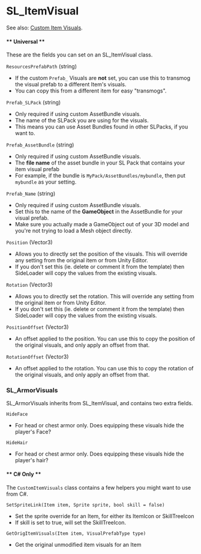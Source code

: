 # SL_ItemVisual

See also: [Custom Item Visuals](Guides/ItemVisuals.md).

<!-- tabs:start -->
#### ** Universal **

These are the fields you can set on an SL_ItemVisual class.

`ResourcesPrefabPath` (string)
* If the custom `Prefab_` Visuals are <b>not</b> set, you can use this to transmog the visual prefab to a different Item's visuals.
* You can copy this from a different item for easy "transmogs".

`Prefab_SLPack` (string)
* Only required if using custom AssetBundle visuals.
* The name of the SLPack you are using for the visuals.
* This means you can use Asset Bundles found in other SLPacks, if you want to.

`Prefab_AssetBundle` (string)
* Only required if using custom AssetBundle visuals.
* The <b>file name</b> of the asset bundle in your SL Pack that contains your item visual prefab
* For example, if the bundle is `MyPack/AssetBundles/mybundle`, then put `mybundle` as your setting.

`Prefab_Name` (string)
* Only required if using custom AssetBundle visuals.
* Set this to the name of the <b>GameObject</b> in the AssetBundle for your visual prefab.
* Make sure you actually made a GameObject out of your 3D model and you're not trying to load a Mesh object directly.

`Position` (Vector3)
* Allows you to directly set the position of the visuals. This will override any setting from the original item or from Unity Editor.
* If you don't set this (ie. delete or comment it from the template) then SideLoader will copy the values from the existing visuals.

`Rotation` (Vector3)
* Allows you to directly set the rotation. This will override any setting from the original item or from Unity Editor.
* If you don't set this (ie. delete or comment it from the template) then SideLoader will copy the values from the existing visuals.

`PositionOffset` (Vector3)
* An offset applied to the position. You can use this to copy the position of the original visuals, and only apply an offset from that.

`RotationOffset` (Vector3)
* An offset applied to the rotation. You can use this to copy the rotation of the original visuals, and only apply an offset from that.

### SL_ArmorVisuals
SL_ArmorVisuals inherits from SL_ItemVisual, and contains two extra fields.

`HideFace`
* For head or chest armor only. Does equipping these visuals hide the player's Face?

`HideHair`
* For head or chest armor only. Does equipping these visuals hide the player's hair?

#### ** C# Only **

The `CustomItemVisuals` class contains a few helpers you might want to use from C#.

`SetSpriteLink(Item item, Sprite sprite, bool skill = false)`
* Set the sprite override for an Item, for either its ItemIcon or SkillTreeIcon
* If skill is set to true, will set the SkillTreeIcon.

`GetOrigItemVisuals(Item item, VisualPrefabType type)`
* Get the original unmodified item visuals for an Item

<!-- tabs:end -->